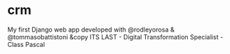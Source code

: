 # crm

My first Django web app developed with @rodleyorosa & @tommasobattistoni
&copy ITS LAST - Digital Transformation Specialist - Class Pascal
